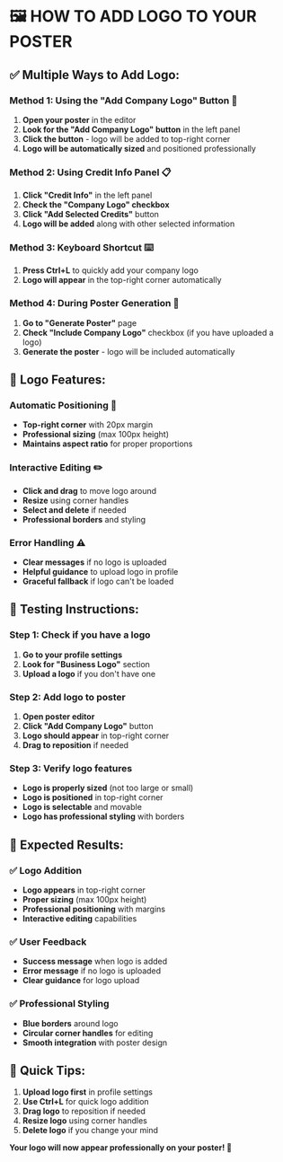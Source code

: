 # 🖼️ **HOW TO ADD LOGO TO YOUR POSTER**

## ✅ **Multiple Ways to Add Logo:**

### **Method 1: Using the "Add Company Logo" Button** 🎯
1. **Open your poster** in the editor
2. **Look for the "Add Company Logo" button** in the left panel
3. **Click the button** - logo will be added to top-right corner
4. **Logo will be automatically sized** and positioned professionally

### **Method 2: Using Credit Info Panel** 📋
1. **Click "Credit Info"** in the left panel
2. **Check the "Company Logo" checkbox**
3. **Click "Add Selected Credits"** button
4. **Logo will be added** along with other selected information

### **Method 3: Keyboard Shortcut** ⌨️
1. **Press Ctrl+L** to quickly add your company logo
2. **Logo will appear** in the top-right corner automatically

### **Method 4: During Poster Generation** 🎨
1. **Go to "Generate Poster"** page
2. **Check "Include Company Logo"** checkbox (if you have uploaded a logo)
3. **Generate the poster** - logo will be included automatically

## 🎯 **Logo Features:**

### **Automatic Positioning** 📍
- **Top-right corner** with 20px margin
- **Professional sizing** (max 100px height)
- **Maintains aspect ratio** for proper proportions

### **Interactive Editing** ✏️
- **Click and drag** to move logo around
- **Resize** using corner handles
- **Select and delete** if needed
- **Professional borders** and styling

### **Error Handling** ⚠️
- **Clear messages** if no logo is uploaded
- **Helpful guidance** to upload logo in profile
- **Graceful fallback** if logo can't be loaded

## 🧪 **Testing Instructions:**

### **Step 1: Check if you have a logo**
1. **Go to your profile settings**
2. **Look for "Business Logo"** section
3. **Upload a logo** if you don't have one

### **Step 2: Add logo to poster**
1. **Open poster editor**
2. **Click "Add Company Logo"** button
3. **Logo should appear** in top-right corner
4. **Drag to reposition** if needed

### **Step 3: Verify logo features**
- **Logo is properly sized** (not too large or small)
- **Logo is positioned** in top-right corner
- **Logo is selectable** and movable
- **Logo has professional styling** with borders

## 🎉 **Expected Results:**

### **✅ Logo Addition**
- **Logo appears** in top-right corner
- **Proper sizing** (max 100px height)
- **Professional positioning** with margins
- **Interactive editing** capabilities

### **✅ User Feedback**
- **Success message** when logo is added
- **Error message** if no logo is uploaded
- **Clear guidance** for logo upload

### **✅ Professional Styling**
- **Blue borders** around logo
- **Circular corner handles** for editing
- **Smooth integration** with poster design

## 🚀 **Quick Tips:**

1. **Upload logo first** in profile settings
2. **Use Ctrl+L** for quick logo addition
3. **Drag logo** to reposition if needed
4. **Resize logo** using corner handles
5. **Delete logo** if you change your mind

**Your logo will now appear professionally on your poster! 🎉** 